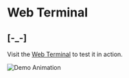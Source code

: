 # Web Terminal



## [-_-]

Visit the [Web Terminal](https://codezxz.github.io) to test it in action.

![Demo Animation](terminal-demo.gif)
